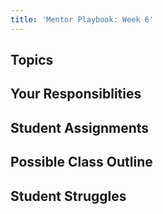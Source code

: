 ```yaml
---
title: 'Mentor Playbook: Week 6'
---
```


## Topics


## Your Responsiblities


## Student Assignments


## Possible Class Outline


## Student Struggles
